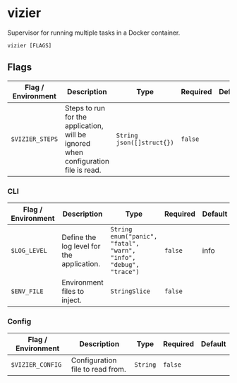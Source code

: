# vizier

Supervisor for running multiple tasks in a Docker container.

`vizier [FLAGS]`

## Flags

| Flag / Environment |  Description   |  Type    | Required | Default |
|---------------- | --------------- | --------------- |  --------------- |  --------------- |
| `$VIZIER_STEPS` | Steps to run for the application, will be ignored when configuration file is read. | `String`<br/>`json([]struct{})` | `false` |  |

### CLI

| Flag / Environment |  Description   |  Type    | Required | Default |
|---------------- | --------------- | --------------- |  --------------- |  --------------- |
| `$LOG_LEVEL` | Define the log level for the application. | `String`<br/>`enum("panic", "fatal", "warn", "info", "debug", "trace")` | `false` | info |
| `$ENV_FILE` | Environment files to inject. | `StringSlice` | `false` |  |

### Config

| Flag / Environment |  Description   |  Type    | Required | Default |
|---------------- | --------------- | --------------- |  --------------- |  --------------- |
| `$VIZIER_CONFIG` | Configuration file to read from. | `String` | `false` |  |

